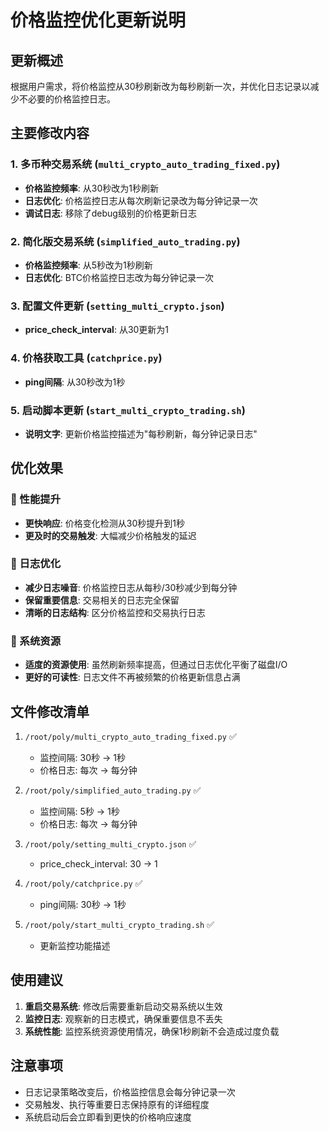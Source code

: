 # 价格监控优化更新说明

## 更新概述
根据用户需求，将价格监控从30秒刷新改为每秒刷新一次，并优化日志记录以减少不必要的价格监控日志。

## 主要修改内容

### 1. 多币种交易系统 (`multi_crypto_auto_trading_fixed.py`)
- **价格监控频率**: 从30秒改为1秒刷新
- **日志优化**: 价格监控日志从每次刷新记录改为每分钟记录一次
- **调试日志**: 移除了debug级别的价格更新日志

### 2. 简化版交易系统 (`simplified_auto_trading.py`)
- **价格监控频率**: 从5秒改为1秒刷新
- **日志优化**: BTC价格监控日志改为每分钟记录一次

### 3. 配置文件更新 (`setting_multi_crypto.json`)
- **price_check_interval**: 从30更新为1

### 4. 价格获取工具 (`catchprice.py`)
- **ping间隔**: 从30秒改为1秒

### 5. 启动脚本更新 (`start_multi_crypto_trading.sh`)
- **说明文字**: 更新价格监控描述为"每秒刷新，每分钟记录日志"

## 优化效果

### 🚀 性能提升
- **更快响应**: 价格变化检测从30秒提升到1秒
- **更及时的交易触发**: 大幅减少价格触发的延迟

### 📝 日志优化
- **减少日志噪音**: 价格监控日志从每秒/30秒减少到每分钟
- **保留重要信息**: 交易相关的日志完全保留
- **清晰的日志结构**: 区分价格监控和交易执行日志

### 💾 系统资源
- **适度的资源使用**: 虽然刷新频率提高，但通过日志优化平衡了磁盘I/O
- **更好的可读性**: 日志文件不再被频繁的价格更新信息占满

## 文件修改清单

1. `/root/poly/multi_crypto_auto_trading_fixed.py` ✅
   - 监控间隔: 30秒 → 1秒
   - 价格日志: 每次 → 每分钟

2. `/root/poly/simplified_auto_trading.py` ✅
   - 监控间隔: 5秒 → 1秒
   - 价格日志: 每次 → 每分钟

3. `/root/poly/setting_multi_crypto.json` ✅
   - price_check_interval: 30 → 1

4. `/root/poly/catchprice.py` ✅
   - ping间隔: 30秒 → 1秒

5. `/root/poly/start_multi_crypto_trading.sh` ✅
   - 更新监控功能描述

## 使用建议

1. **重启交易系统**: 修改后需要重新启动交易系统以生效
2. **监控日志**: 观察新的日志模式，确保重要信息不丢失
3. **系统性能**: 监控系统资源使用情况，确保1秒刷新不会造成过度负载

## 注意事项

- 日志记录策略改变后，价格监控信息会每分钟记录一次
- 交易触发、执行等重要日志保持原有的详细程度
- 系统启动后会立即看到更快的价格响应速度 